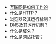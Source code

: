 * [互联网是如何工作的](https://developer.mozilla.org/zh-CN/docs/learn/How_the_Internet_works)
* 什么是HTTP？
* 浏览器及其运行机制？
* DNS及其运行机制？
* 什么是域名？
* 什么是网站托管？

